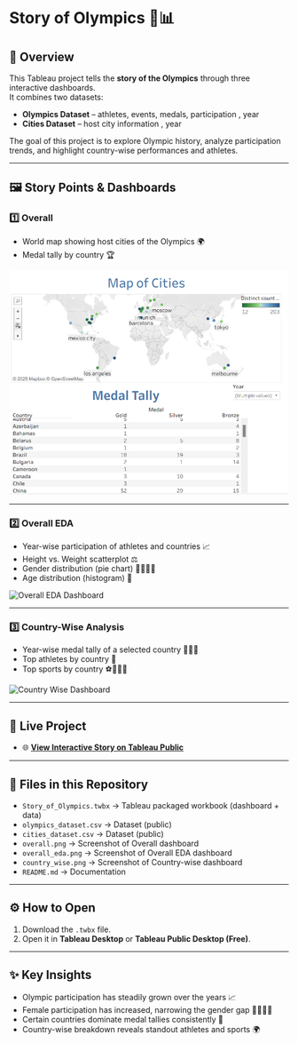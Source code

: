 # Story of Olympics 🏅📊

## 📌 Overview
This Tableau project tells the **story of the Olympics** through three interactive dashboards.  
It combines two datasets:  
- **Olympics Dataset** – athletes, events, medals, participation , year
- **Cities Dataset** – host city information  , year

The goal of this project is to explore Olympic history, analyze participation trends, and highlight country-wise performances and athletes.

---

## 🖼 Story Points & Dashboards

### 1️⃣ Overall
- World map showing host cities of the Olympics 🌍  
- Medal tally by country 🏆  

![Overall Dashboard](overall.png)

---

### 2️⃣ Overall EDA
- Year-wise participation of athletes and countries 📈  
- Height vs. Weight scatterplot ⚖️  
- Gender distribution (pie chart) 👩‍🦰👨‍🦱  
- Age distribution (histogram) 🎂  

![Overall EDA Dashboard](overall_eda.png)

---

### 3️⃣ Country-Wise Analysis
- Year-wise medal tally of a selected country 🥇🥈🥉  
- Top athletes by country 👑  
- Top sports by country ⚽🏊‍♂️🏸  

![Country Wise Dashboard](country_wise.png)

---

## 🔗 Live Project
- 🌐 **[View Interactive Story on Tableau Public]([your_tableau_public_link_here](https://public.tableau.com/views/Olympics-EDA_17591736472950/TheStoryofOlympics?:language=en-US&publish=yes&:sid=&:redirect=auth&:display_count=n&:origin=viz_share_link)https://public.tableau.com/views/Olympics-EDA_17591736472950/TheStoryofOlympics?:language=en-US&publish=yes&:sid=&:redirect=auth&:display_count=n&:origin=viz_share_link)**  
  

---

## 📂 Files in this Repository
- `Story_of_Olympics.twbx` → Tableau packaged workbook (dashboard + data)  
- `olympics_dataset.csv` → Dataset (public)  
- `cities_dataset.csv` → Dataset (public)  
- `overall.png` → Screenshot of Overall dashboard  
- `overall_eda.png` → Screenshot of Overall EDA dashboard  
- `country_wise.png` → Screenshot of Country-wise dashboard  
- `README.md` → Documentation  

---

## ⚙️ How to Open
1. Download the `.twbx` file.  
2. Open it in **Tableau Desktop** or **Tableau Public Desktop (Free)**.  

---

## ✨ Key Insights
- Olympic participation has steadily grown over the years 📈  
- Female participation has increased, narrowing the gender gap 🙋‍♀️🙋‍♂️  
- Certain countries dominate medal tallies consistently 🏅  
- Country-wise breakdown reveals standout athletes and sports 🌍  
